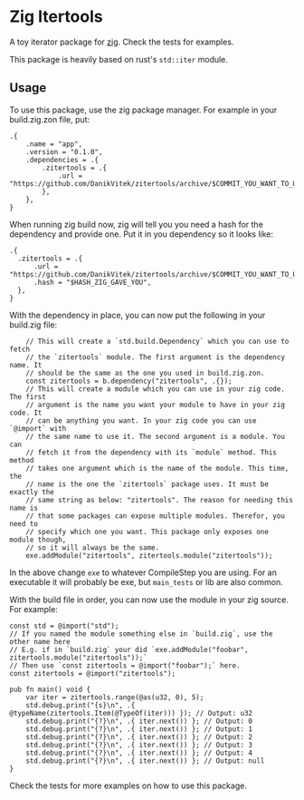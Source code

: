 # Zig Itertools

A toy iterator package for [zig](ziglang.org). Check the tests for examples.

This package is heavily based on rust's `std::iter` module.

## Usage

To use this package, use the zig package manager. For example in your build.zig.zon file, put:

```zig
.{
    .name = "app",
    .version = "0.1.0",
    .dependencies = .{
        .zitertools = .{
            .url = "https://github.com/DanikVitek/zitertools/archive/$COMMIT_YOU_WANT_TO_USE.tar.gz",
        },
    },
}
```

When running zig build now, zig will tell you you need a hash for the dependency and provide one.
Put it in you dependency so it looks like:

```zig
.{
  .zitertools = .{
      .url = "https://github.com/DanikVitek/zitertools/archive/$COMMIT_YOU_WANT_TO_USE.tar.gz",
      .hash = "$HASH_ZIG_GAVE_YOU",
  },
}
```

With the dependency in place, you can now put the following in your build.zig file:

```zig
    // This will create a `std.build.Dependency` which you can use to fetch
    // the `zitertools` module. The first argument is the dependency name. It
    // should be the same as the one you used in build.zig.zon.
    const zitertools = b.dependency("zitertools", .{});
    // This will create a module which you can use in your zig code. The first
    // argument is the name you want your module to have in your zig code. It
    // can be anything you want. In your zig code you can use `@import` with
    // the same name to use it. The second argument is a module. You can
    // fetch it from the dependency with its `module` method. This method
    // takes one argument which is the name of the module. This time, the
    // name is the one the `zitertools` package uses. It must be exactly the
    // same string as below: "zitertools". The reason for needing this name is
    // that some packages can expose multiple modules. Therefor, you need to
    // specify which one you want. This package only exposes one module though,
    // so it will always be the same.
    exe.addModule("zitertools", zitertools.module("zitertools"));
```

In the above change `exe` to whatever CompileStep you are using. For an executable it will
probably be exe, but `main_tests` or lib are also common.

With the build file in order, you can now use the module in your zig source. For example:

```zig
const std = @import("std");
// If you named the module something else in `build.zig`, use the other name here
// E.g. if in `build.zig` your did `exe.addModule("foobar", zitertools.module("zitertools"));`
// Then use `const zitertools = @import("foobar");` here.
const zitertools = @import("zitertools");

pub fn main() void {
    var iter = zitertools.range(@as(u32, 0), 5);
    std.debug.print("{s}\n", .{ @typeName(zitertools.Item(@TypeOf(iter))) }); // Output: u32
    std.debug.print("{?}\n", .{ iter.next()) }; // Output: 0
    std.debug.print("{?}\n", .{ iter.next()) }; // Output: 1
    std.debug.print("{?}\n", .{ iter.next()) }; // Output: 2
    std.debug.print("{?}\n", .{ iter.next()) }; // Output: 3
    std.debug.print("{?}\n", .{ iter.next()) }; // Output: 4
    std.debug.print("{?}\n", .{ iter.next()) }; // Output: null
}
```

Check the tests for more examples on how to use this package.
